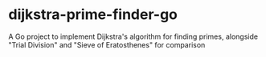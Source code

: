 # dijkstra-prime-finder-go
A Go project to implement Dijkstra's algorithm for finding primes, alongside "Trial Division" and "Sieve of Eratosthenes" for comparison
